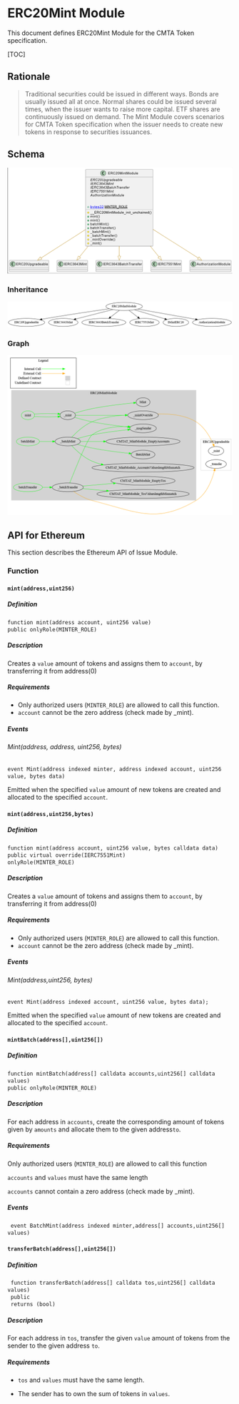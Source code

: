 # ERC20Mint Module

This document defines ERC20Mint Module for the CMTA Token specification.

[TOC]



## Rationale

>  Traditional securities could be issued in different ways.  Bonds are usually issued all at once.  Normal shares could be issued several times, when the issuer wants to raise more capital.  ETF shares are continuously issued on demand.  The Mint Module covers scenarios for CMTA Token specification when the issuer needs to create new tokens in response to securities issuances.

## Schema

![ERC20MintUML](../../../schema/uml/ERC20MintUML.png)

### Inheritance

![surya_inheritance_MintModule.sol](../../../schema/surya_inheritance/surya_inheritance_ERC20MintModule.sol.png)



### Graph

![surya_graph_MintModule.sol](../../../schema/surya_graph/surya_graph_ERC20MintModule.sol.png)



## API for Ethereum

This section describes the Ethereum API of Issue Module.

### Function

#### `mint(address,uint256)`

##### Definition

```solidity
function mint(address account, uint256 value) 
public onlyRole(MINTER_ROLE)
```

##### Description

 Creates a `value` amount of tokens and assigns them to `account`, by transferring it from address(0)


##### Requirements

- Only authorized users (`MINTER_ROLE`) are allowed to call this function.
-  `account` cannot be the zero address (check made by _mint).

##### Events

###### Mint(address, address, uint256, bytes)


```solidity
event Mint(address indexed minter, address indexed account, uint256 value, bytes data)
```

Emitted when the specified  `value` amount of new tokens are created and
allocated to the specified `account`.

#### `mint(address,uint256,bytes)`

##### Definition

```solidity
function mint(address account, uint256 value, bytes calldata data) 
public virtual override(IERC7551Mint) 
onlyRole(MINTER_ROLE)
```

##### Description

 Creates a `value` amount of tokens and assigns them to `account`, by transferring it from address(0)


##### Requirements

- Only authorized users (`MINTER_ROLE`) are allowed to call this function.
- `account` cannot be the zero address (check made by _mint).

##### Events

###### Mint(address,uint256, bytes)


```solidity
event Mint(address indexed account, uint256 value, bytes data);
```

Emitted when the specified  `value` amount of new tokens are created and
allocated to the specified `account`.

#### `mintBatch(address[],uint256[]) `

##### Definition

```solidity
function mintBatch(address[] calldata accounts,uint256[] calldata values) 
public onlyRole(MINTER_ROLE)
```

##### Description

For each address in `accounts`, create the corresponding amount of tokens given by `amounts` and allocate them to the given address`to`.

##### Requirements

Only authorized users (`MINTER_ROLE`) are allowed to call this function

`accounts` and `values` must have the same length

`accounts` cannot contain a zero address (check made by _mint).

##### Events

```
 event BatchMint(address indexed minter,address[] accounts,uint256[] values)
```

#### `transferBatch(address[],uint256[])  `

##### Definition

```solidity
 function transferBatch(address[] calldata tos,uint256[] calldata values) 
 public 
 returns (bool) 
```

##### Description

For each address in `tos`, transfer the given `value` amount of tokens from the sender to the given address `to`.

##### Requirements

- `tos` and `values` must have the same length.

- The sender has to own the sum of tokens in `values`.
